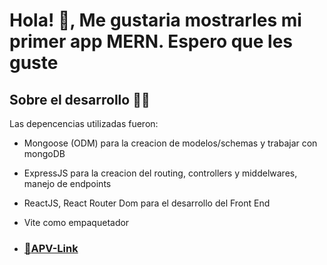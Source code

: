 # Hola! :wave:, Me gustaria mostrarles mi primer app MERN. Espero que les guste

## Sobre el desarrollo :man_technologist:

Las depencencias utilizadas fueron:

- Mongoose (ODM) para la creacion de modelos/schemas y trabajar con mongoDB

- ExpressJS para la creacion del routing, controllers y middelwares, manejo de endpoints
- ReactJS, React Router Dom para el desarrollo del Front End
- Vite como empaquetador

- ### [:pushpin:APV-Link](https://taupe-entremet-1d63aa.netlify.app)
